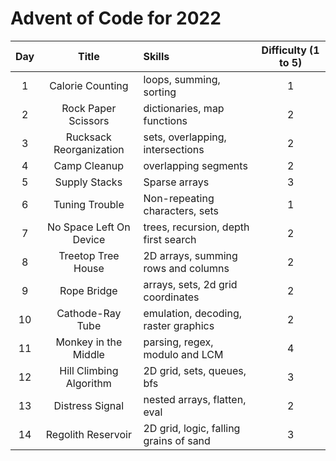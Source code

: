 # Advent of Code for 2022

|  Day  |          Title          | Skills                                 | Difficulty (1 to 5) |
| :---: | :---------------------: | :------------------------------------- | :-----------------: |
|   1   |    Calorie Counting     | loops, summing, sorting                |          1          |
|   2   |   Rock Paper Scissors   | dictionaries, map functions            |          2          |
|   3   | Rucksack Reorganization | sets, overlapping, intersections       |          2          |
|   4   |      Camp Cleanup       | overlapping segments                   |          2          |
|   5   |      Supply Stacks      | Sparse arrays                          |          3          |
|   6   |     Tuning Trouble      | Non-repeating characters, sets         |          1          |
|   7   | No Space Left On Device | trees, recursion, depth first search   |          2          |
|   8   |   Treetop Tree House    | 2D arrays, summing rows and columns    |          2          |
|   9   |       Rope Bridge       | arrays, sets, 2d grid coordinates      |          2          |
|  10   |    Cathode-Ray Tube     | emulation, decoding, raster graphics   |          2          |
|  11   |  Monkey in the Middle   | parsing, regex, modulo and LCM         |          4          |
|  12   | Hill Climbing Algorithm | 2D grid, sets, queues, bfs             |          3          |
|  13   |     Distress Signal     | nested arrays, flatten, eval           |          2          |
|  14   |   Regolith Reservoir    | 2D grid, logic, falling grains of sand |          3          |
